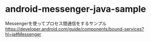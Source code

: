# android-messenger-java-sample

Messengerを使ってプロセス間通信をするサンプル
https://developer.android.com/guide/components/bound-services?hl=ja#Messenger
